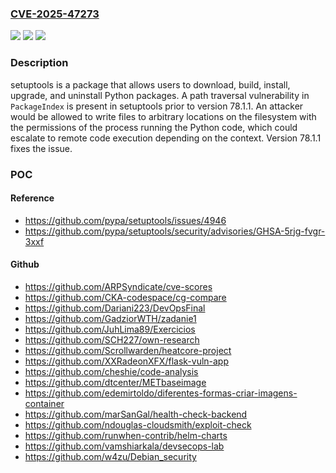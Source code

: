 ### [CVE-2025-47273](https://cve.mitre.org/cgi-bin/cvename.cgi?name=CVE-2025-47273)
![](https://img.shields.io/static/v1?label=Product&message=setuptools&color=blue)
![](https://img.shields.io/static/v1?label=Version&message=%3C%2078.1.1%20&color=brightgreen)
![](https://img.shields.io/static/v1?label=Vulnerability&message=CWE-22%3A%20Improper%20Limitation%20of%20a%20Pathname%20to%20a%20Restricted%20Directory%20('Path%20Traversal')&color=brightgreen)

### Description

setuptools is a package that allows users to download, build, install, upgrade, and uninstall Python packages. A path traversal vulnerability in `PackageIndex` is present in setuptools prior to version 78.1.1. An attacker would be allowed to write files to arbitrary locations on the filesystem with the permissions of the process running the Python code, which could escalate to remote code execution depending on the context. Version 78.1.1 fixes the issue.

### POC

#### Reference
- https://github.com/pypa/setuptools/issues/4946
- https://github.com/pypa/setuptools/security/advisories/GHSA-5rjg-fvgr-3xxf

#### Github
- https://github.com/ARPSyndicate/cve-scores
- https://github.com/CKA-codespace/cg-compare
- https://github.com/Dariani223/DevOpsFinal
- https://github.com/GadziorWTH/zadanie1
- https://github.com/JuhLima89/Exercicios
- https://github.com/SCH227/own-research
- https://github.com/Scrollwarden/heatcore-project
- https://github.com/XXRadeonXFX/flask-vuln-app
- https://github.com/cheshie/code-analysis
- https://github.com/dtcenter/METbaseimage
- https://github.com/edemirtoldo/diferentes-formas-criar-imagens-container
- https://github.com/marSanGal/health-check-backend
- https://github.com/ndouglas-cloudsmith/exploit-check
- https://github.com/runwhen-contrib/helm-charts
- https://github.com/vamshiarkala/devsecops-lab
- https://github.com/w4zu/Debian_security

